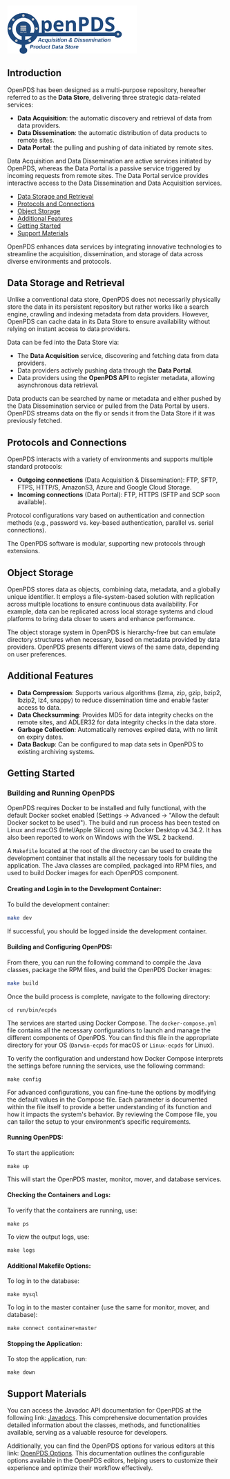 <img src="OpenPDS.svg" alt="SVG Image" width="300">

## Introduction

OpenPDS has been designed as a multi-purpose repository, hereafter referred to as the **Data Store**, delivering three strategic data-related services:

- **Data Acquisition**: the automatic discovery and retrieval of data from data providers.
- **Data Dissemination**: the automatic distribution of data products to remote sites.
- **Data Portal**: the pulling and pushing of data initiated by remote sites.

Data Acquisition and Data Dissemination are active services initiated by OpenPDS, whereas the Data Portal is a passive service triggered by incoming requests from remote sites. The Data Portal service provides interactive access to the Data Dissemination and Data Acquisition services.

- [Data Storage and Retrieval](#data-storage-and-retrieval)
- [Protocols and Connections](#protocols-and-connections)
- [Object Storage](#object-storage)
- [Additional Features](#additional-features)
- [Getting Started](#getting-started)
- [Support Materials](#support-materials)

OpenPDS enhances data services by integrating innovative technologies to streamline the acquisition, dissemination, and storage of data across diverse environments and protocols.

## Data Storage and Retrieval

Unlike a conventional data store, OpenPDS does not necessarily physically store the data in its persistent repository but rather works like a search engine, crawling and indexing metadata from data providers. However, OpenPDS can cache data in its Data Store to ensure availability without relying on instant access to data providers.

Data can be fed into the Data Store via:
- The **Data Acquisition** service, discovering and fetching data from data providers.
- Data providers actively pushing data through the **Data Portal**.
- Data providers using the **OpenPDS API** to register metadata, allowing asynchronous data retrieval.

Data products can be searched by name or metadata and either pushed by the Data Dissemination service or pulled from the Data Portal by users. OpenPDS streams data on the fly or sends it from the Data Store if it was previously fetched.

## Protocols and Connections

OpenPDS interacts with a variety of environments and supports multiple standard protocols:

- **Outgoing connections** (Data Acquisition & Dissemination): FTP, SFTP, FTPS, HTTP/S, AmazonS3, Azure and Google Cloud Storage.
- **Incoming connections** (Data Portal): FTP, HTTPS (SFTP and SCP soon available).

Protocol configurations vary based on authentication and connection methods (e.g., password vs. key-based authentication, parallel vs. serial connections).

The OpenPDS software is modular, supporting new protocols through extensions.

## Object Storage

OpenPDS stores data as objects, combining data, metadata, and a globally unique identifier. It employs a file-system-based solution with replication across multiple locations to ensure continuous data availability. For example, data can be replicated across local storage systems and cloud platforms to bring data closer to users and enhance performance.

The object storage system in OpenPDS is hierarchy-free but can emulate directory structures when necessary, based on metadata provided by data providers. OpenPDS presents different views of the same data, depending on user preferences.

## Additional Features

- **Data Compression**: Supports various algorithms (lzma, zip, gzip, bzip2, lbzip2, lz4, snappy) to reduce dissemination time and enable faster access to data.
- **Data Checksumming**: Provides MD5 for data integrity checks on the remote sites, and ADLER32 for data integrity checks in the data store.
- **Garbage Collection**: Automatically removes expired data, with no limit on expiry dates.
- **Data Backup**: Can be configured to map data sets in OpenPDS to existing archiving systems.

## Getting Started

### Building and Running OpenPDS

OpenPDS requires Docker to be installed and fully functional, with the default Docker socket enabled (Settings -> Advanced -> "Allow the default Docker socket to be used"). The build and run process has been tested on Linux and macOS (Intel/Apple Silicon) using Docker Desktop v4.34.2. It has also been reported to work on Windows with the WSL 2 backend.

A `Makefile` located at the root of the directory can be used to create the development container that installs all the necessary tools for building the application. The Java classes are compiled, packaged into RPM files, and used to build Docker images for each OpenPDS component.

#### Creating and Login in to the Development Container:

To build the development container:

```bash
make dev
```

If successful, you should be logged inside the development container.

#### Building and Configuring OpenPDS:

From there, you can run the following command to compile the Java classes, package the RPM files, and build the OpenPDS Docker images:

```bash
make build
```

Once the build process is complete, navigate to the following directory:

```
cd run/bin/ecpds
```

The services are started using Docker Compose. The `docker-compose.yml` file contains all the necessary configurations to launch and manage the different components of OpenPDS. You can find this file in the appropriate directory for your OS (`Darwin-ecpds` for macOS or `Linux-ecpds` for Linux).

To verify the configuration and understand how Docker Compose interprets the settings before running the services, use the following command:

```
make config
```

For advanced configurations, you can fine-tune the options by modifying the default values in the Compose file. Each parameter is documented within the file itself to provide a better understanding of its function and how it impacts the system's behavior. By reviewing the Compose file, you can tailor the setup to your environment’s specific requirements.

#### Running OpenPDS:

To start the application:

```
make up
```

This will start the OpenPDS master, monitor, mover, and database services.

#### Checking the Containers and Logs:

To verify that the containers are running, use:

```
make ps
```

To view the output logs, use:

```
make logs
```

#### Additional Makefile Options:

To log in to the database:

```
make mysql
```

To log in to the master container (use the same for monitor, mover, and database):

```
make connect container=master
```

#### Stopping the Application:

To stop the application, run:

```
make down
```

## Support Materials

You can access the Javadoc API documentation for OpenPDS at the following link: [Javadocs](target/apidocs/index.html). This comprehensive documentation provides detailed information about the classes, methods, and functionalities available, serving as a valuable resource for developers.

Additionally, you can find the OpenPDS options for various editors at this link: [OpenPDS Options](target/API.md). This documentation outlines the configurable options available in the OpenPDS editors, helping users to customize their experience and optimize their workflow effectively.